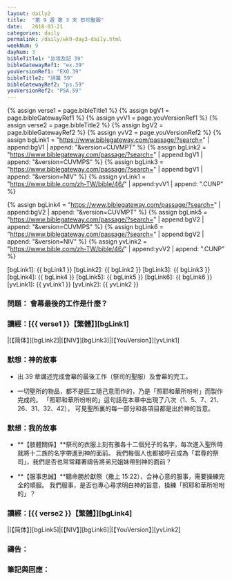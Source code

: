 ```yaml
---
layout: daily2
title:  "第 9 週 第 3 天 祭司聖服"
date:   2018-03-21
categories: daily
permalink: /daily/wk9-day3-daily.html
weekNum: 9
dayNum: 3
bibleTitle1: "出埃及記 39"
bibleGatewayRef1: "ex.39"
youVersionRef1: "EXO.39"
bibleTitle2: "詩篇 59"
bibleGatewayRef2: "ps.59"
youVersionRef2: "PSA.59"
---
```


{% assign verse1 = page.bibleTitle1 %}
{% assign bgV1 = page.bibleGatewayRef1 %}
{% assign yvV1 = page.youVersionRef1 %}
{% assign verse2 = page.bibleTitle2 %}
{% assign bgV2 = page.bibleGatewayRef2 %}
{% assign yvV2 = page.youVersionRef2 %}
{% assign bgLink1 = "https://www.biblegateway.com/passage/?search=" | append:bgV1 | append: "&version=CUVMPT" %}
{% assign bgLink2 = "https://www.biblegateway.com/passage/?search=" | append:bgV1 | append: "&version=CUVMPS" %}
{% assign bgLink3 = "https://www.biblegateway.com/passage/?search=" | append:bgV1 | append: "&version=NIV" %}
{% assign yvLink1 = "https://www.bible.com/zh-TW/bible/46/" | append:yvV1 | append: ".CUNP" %}

{% assign bgLink4 = "https://www.biblegateway.com/passage/?search=" | append:bgV2 | append: "&version=CUVMPT" %}
{% assign bgLink5 = "https://www.biblegateway.com/passage/?search=" | append:bgV2 | append: "&version=CUVMPS" %}
{% assign bgLink6 = "https://www.biblegateway.com/passage/?search=" | append:bgV2 | append: "&version=NIV" %}
{% assign yvLink2 = "https://www.bible.com/zh-TW/bible/46/" | append:yvV2 | append: ".CUNP" %}

[bgLink1]: {{ bgLink1 }}
[bgLink2]: {{ bgLink2 }}
[bgLink3]: {{ bgLink3 }}
[bgLink4]: {{ bgLink4 }}
[bgLink5]: {{ bgLink5 }}
[bgLink6]: {{ bgLink6 }}
[yvLink1]: {{ yvLink1 }}
[yvLink2]: {{ yvLink2 }}

### 問題： 會幕最後的工作是什麼？

### 讀經：[{{ verse1 }}【繁體】][bgLink1] 

|[【简体】][bgLink2]|[【NIV】][bgLink3]|[【YouVersion】][yvLink1] 

### 默想：神的故事 
+ 出 39 章講述完成會幕的最後工作（祭司的聖服）及會幕的完工。

+ 一切聖所的物品，都不是匠工隨己意而作的，乃是「照耶和華所吩咐」而製作完成的。
「照耶和華所吩咐的」這句話在本章中出現了八次（1、5、7、21、26、31、32、42），
可見聖所裏的每一部分和各項目都是出於神的旨意。

### 默想：我的故事 
+ **【肢體關係】**祭司的衣服上刻有雅各十二個兒子的名字，每次進入聖所時就將十二族的名字帶進到神的面前。
我們每個人也都被呼召成為「君尊的祭司」，我們是否也常常藉著禱告將弟兄姐妹帶到神的面前？

+ **【服事忠誠】**聽命勝於獻祭（撒上 15:22），合神心意的服事，需要操練完全的順服。
我們服事，是否也專心尋求明白神的旨意，操練「照耶和華所吩咐的」？

### 讀經：[{{ verse2 }}【繁體】][bgLink4]

|[【简体】][bgLink5]|[【NIV】][bgLink6]|[【YouVersion】][yvLink2]

### 禱告：

### 筆記與回應：
